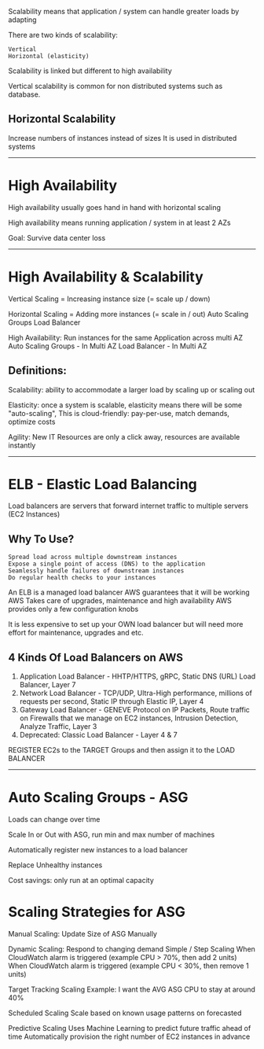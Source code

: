 Scalability means that application / system can handle greater loads by adapting

There are two kinds of scalability:

	Vertical
	Horizontal (elasticity)

Scalability is linked but different to high availability

Vertical scalability is common for non distributed systems such as database.

## Horizontal Scalability

Increase numbers of instances instead of sizes
It is used in distributed systems

---
# High Availability

High availability usually goes hand in hand with horizontal scaling

High availability means running application / system in at least 2 AZs

Goal: Survive data center loss

---

# High Availability & Scalability

Vertical Scaling = Increasing instance size (= scale up / down)

Horizontal Scaling = Adding more instances (= scale in / out)
	Auto Scaling Groups
	Load Balancer

High Availability: Run instances for the same Application across multi AZ
	Auto Scaling Groups - In Multi AZ
	Load Balancer - In Multi AZ

## Definitions:

Scalability: ability to accommodate a larger load by scaling up or scaling out

Elasticity: once a system is scalable, elasticity means there will be some "auto-scaling", This is cloud-friendly: pay-per-use, match demands, optimize costs

Agility: New IT Resources are only a click away, resources are available instantly

---

# ELB - Elastic Load Balancing

Load balancers are servers that forward internet traffic to multiple servers (EC2 Instances)


## Why To Use?

	Spread load across multiple downstream instances
	Expose a single point of access (DNS) to the application
	Seamlessly handle failures of downstream instances
	Do regular health checks to your instances

An ELB is a managed load balancer
	AWS guarantees that it will be working
	AWS Takes care of upgrades, maintenance and high availability
	AWS provides only a few configuration knobs

It is less expensive to set up your OWN load balancer but will need more effort for maintenance, upgrades and etc.

## 4 Kinds Of Load Balancers on AWS

1. Application Load Balancer - HHTP/HTTPS, gRPC, Static DNS (URL) Load Balancer, Layer 7
2. Network Load Balancer - TCP/UDP, Ultra-High performance, millions of requests per second, Static IP through Elastic IP, Layer 4
3. Gateway Load Balancer - GENEVE Protocol on IP Packets, Route traffic on Firewalls that we manage on EC2 instances, Intrusion Detection, Analyze Traffic, Layer 3
4. Deprecated: Classic Load Balancer - Layer 4 & 7

REGISTER EC2s to the TARGET Groups and then assign it to the LOAD BALANCER

---

# Auto Scaling Groups - ASG 

Loads can change over time

Scale In or Out with ASG, run min and max number of machines

Automatically register new instances to a load balancer

Replace Unhealthy instances

Cost savings: only run at an optimal capacity

# Scaling Strategies for ASG

Manual Scaling: Update Size of ASG Manually

Dynamic Scaling: Respond to changing demand
	Simple / Step Scaling
		When CloudWatch alarm is triggered (example CPU > 70%, then add 2 units)
		When CloudWatch alarm is triggered (example CPU < 30%, then remove 1 units)

Target Tracking Scaling
	Example: I want the AVG ASG CPU to stay at  around 40%

Scheduled Scaling
	Scale based on known usage patterns on forecasted 

Predictive Scaling
	Uses Machine Learning to predict future traffic ahead of time
	Automatically provision the right number of EC2 instances in advance